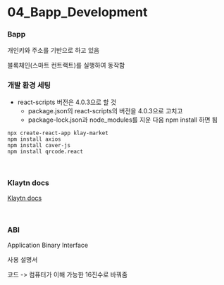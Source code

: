 # 04_Bapp_Development

### Bapp

개인키와 주소를 기반으로 하고 있음

블록체인(스마트 컨트랙트)를 실행하여 동작함

### 개발 환경 세팅

- react-scripts 버전은 4.0.3으로 할 것
  - package.json의 react-scripts의 버전을 4.0.3으로 고치고
  - package-lock.json과 node_modules를 지운 다음 npm install 하면 됨

```
npx create-react-app klay-market
npm install axios
npm install caver-js
npm install qrcode.react
```

<br>

### Klaytn docs

[Klaytn docs](https://ko.docs.klaytn.foundation/)

<br>

### ABI

Application Binary Interface

사용 설명서

코드 -> 컴퓨터가 이해 가능한 16진수로 바꿔줌

